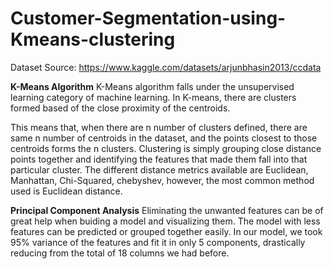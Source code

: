 # Customer-Segmentation-using-Kmeans-clustering

Dataset Source: https://www.kaggle.com/datasets/arjunbhasin2013/ccdata

**K-Means Algorithm**
K-Means algorithm falls under the unsupervised learning category of machine learning. In K-means, there are clusters formed based of the close proximity of the centroids. 

This means that, when there are n number of clusters defined, there are same n number of centroids in the dataset, and the points closest to those centroids forms the n clusters. Clustering is simply grouping close distance points together and identifying the features that made them fall into that particular cluster. The different distance metrics available are Euclidean, Manhattan, Chi-Squared, chebyshev, however, the most common method used is Euclidean distance.

**Principal Component Analysis**
Eliminating the unwanted features can be of great help when buiding a model and visualizing them. The model with less features can be predicted or grouped together easily. In our model, we took 95% variance of the features and fit it in only 5 components, drastically reducing from the total of 18 columns we had before.
